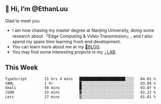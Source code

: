 ## 👋 Hi, I’m @EthanLuu

Glad to meet you.

- I am now chasing my master degree at Nanjing University, doing some research about 「Edge Computing & Video Transmission」, and I also spend my spare time learning front-end development.
- You can learn more about me at my [📝BLOG](https://blog.ethanloo.cn).
- You may find some interesting projects in my [💡LAB](https://lab.ethanloo.cn).

## This Week
<!--START_SECTION:waka-->

```txt
TypeScript        21 hrs 4 mins   █████████████████████░░░░   84.01 %
YAML              1 hr            █░░░░░░░░░░░░░░░░░░░░░░░░   03.99 %
Smali             58 mins         █░░░░░░░░░░░░░░░░░░░░░░░░   03.87 %
JSON              33 mins         ▓░░░░░░░░░░░░░░░░░░░░░░░░   02.22 %
Less              27 mins         ▒░░░░░░░░░░░░░░░░░░░░░░░░   01.81 %
```

<!--END_SECTION:waka-->
